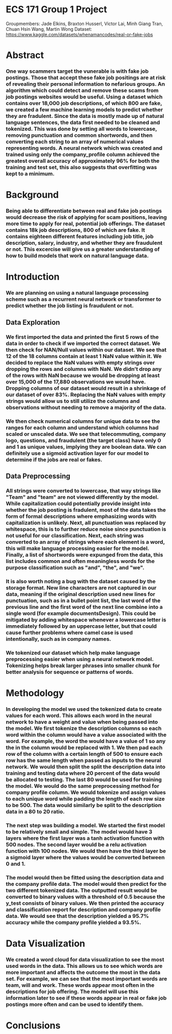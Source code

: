 # ECS 171 Group 1 Project

Groupmembers: Jade Elkins, Braxton Husserl, Victor Lai, Minh Giang Tran, Chuan Hsin Wang, Martin Wong
Dataset: https://www.kaggle.com/datasets/whenamancodes/real-or-fake-jobs

# Abstract
### One way scammers target the vunerable is with fake job postings. Those that accept these fake job positings are at risk of revealing their personal information to nefarious groups. An algorithm which could detect and remove these scams from job postings websites would be useful. Using a dataset which contains over 18,000 job descriptions, of which 800 are fake, we created a few machine learning models to predict whether they are fradulent. Since the data is mostly made up of natural language sentences, the data first needed to be cleaned and tokenized. This was done by setting all words to lowercase, removing punctuation and common shortwords, and then converting each string to an array of numerical values representing words. A neural network which was created and trained using only the company_profile column achieved the greatest overall accuracy of approximately 96% for both the training and test set, this also suggests that overfitting was kept to a minimum. 

# Background
### Being able to differentiate between real and fake job postings would decrease the risk of applying for scam positions, leaving more time to apply for real, potential job offerings. The dataset contains 18k job descriptions, 800 of which are fake. It contains eighteen different features including job title, job description, salary, industry, and whether they are fraudulent or not. This excercise will give us a greater understanding of how to build models that work on natural language data.

# Introduction
### We are planning on using a natural language processing scheme such as a recurrent neural network or transformer to predict whether the job listing is fraudulent or not.

## Data Exploration
### We first imported the data and printed the first 5 rows of the data in order to check if we imported the correct dataset. We then check for NAN/Null values within our dataset. We see that 12 of the 18 columns contain at least 1 NaN value within it. We decided to replace the NaN values with empty strings over dropping the rows and columns with NaN. We didn’t drop any of the rows with NaN because we would be dropping at least over 15,000 of the 17,880 observations we would have. Dropping columns of our dataset would result in a shrinkage of our dataset of over 83%. Replacing the NaN values with empty strings would allow us to still utilize the columns and observations without needing to remove a majority of the data.

### We then check numerical columns for unique data to see the ranges for each column and understand which columns had scaled or unscaled data. We see that telecommuting, company logo, questions, and fraudulent (the target class) have only 0 and 1 as unique values, implying they are boolean data. We can definitely use a sigmoid activation layer for our model to determine if the jobs are real or fakes.

## Data Preprocessing
### All strings were converted to lowercase, that way strings like "Team" and "team" are not viewed differently by the model. While capitalization could potentially provide insight into whether the job posting is fradulent, most of the data takes the form of formal descriptions where emphasizing words with capitalization is unlikely. Next, all punctuation was replaced by whitespace, this is to further reduce noise since punctuation is not useful for our classification. Next, each string was converted to an array of strings where each element is a word, this will make language processing easier for the model. Finally, a list of shortwords were expunged from the data, this list includes common and often meaningless words for the purpose classification such as "and", "the", and "we".

### It is also worth noting a bug with the dataset caused by the storage format. New line characters are not captured in our data, meaning if the original description used new lines for punctuation, such as in a bullet point list, the last word of the previous line and the first word of the next line combine into a single word (for example documentsDesign). This could be mitigated by adding whitespace whenever a lowercase letter is immediately followed by an uppercase letter, but that could cause further problems where camel case is used intentionally, such as in company names.

### We tokenized our dataset which help make language preprocessing easier when using a neural network model. Tokenizing helps break larger phrases into smaller chunk for better analysis for sequence or patterns of words.

# Methodology
### In developing the model we used the tokenized data to create values for each word. This allows each word in the neural network to have a weight and value when being passed into the model. We first tokenize the description columns so each word within the column would have a value associated with the word. For example, the word the would have a value of 1 so any the in the column would be replaced with 1. We then pad each row of the column with a certain length of 500 to ensure each row has the same length when passed as inputs to the neural network. We would then split the split the description data into training and testing data where 20 percent of the data would be allocated to testing. The last 80 would be used for training the model. We would do the same preprocessing method for company profile column. We would tokenize and assign values to each unique word while padding the length of each row size to be 500. The data would similarly be split to the description data in a 80 to 20 ratio.

### The next step was building a model. We started the first model to be relatively small and simple. The model would have 3 layers where the first layer was a tanh activation function with 500 nodes. The second layer would be a relu activation function with 100 nodes. We would then have the third layer be a sigmoid layer where the values would be converted between 0 and 1. 

### The model would then be fitted using the description data and the company profile data. The model would then predict for the two different tokenized data. The outputted result would be converted to binary values with a threshold of 0.5 because the y_test consists of binary values. We then printed the accuracy and classification report for description and company profile data. We would see that the description yielded a 95.7% accuracy while the company profile yielded a 93.5%.

# Data Visualization
### We created a word cloud for data visualization to see the most used words in the data. This allows us to see which words are more important and affects the outcome the most in the data set. For example, we can see that the most important words are team, will and work. These words appear most often in the descriptions for job offering. The model will use this information later to see if these words appear in real or fake job postings more often and can be used to identify them.

# Conclusions
